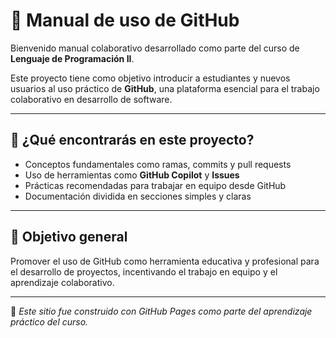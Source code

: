 # 📘 Manual de uso de GitHub

Bienvenido  manual colaborativo desarrollado como parte del curso de **Lenguaje de Programación II**.

Este proyecto tiene como objetivo introducir a estudiantes y nuevos usuarios al uso práctico de **GitHub**, una plataforma esencial para el trabajo colaborativo en desarrollo de software.

---

## 🧠 ¿Qué encontrarás en este proyecto?

- Conceptos fundamentales como ramas, commits y pull requests
- Uso de herramientas como **GitHub Copilot** y **Issues**
- Prácticas recomendadas para trabajar en equipo desde GitHub
- Documentación dividida en secciones simples y claras

---

## 🎯 Objetivo general

Promover el uso de GitHub como herramienta educativa y profesional para el desarrollo de proyectos, incentivando el trabajo en equipo y el aprendizaje colaborativo.

---

📌 *Este sitio fue construido con GitHub Pages como parte del aprendizaje práctico del curso.*
